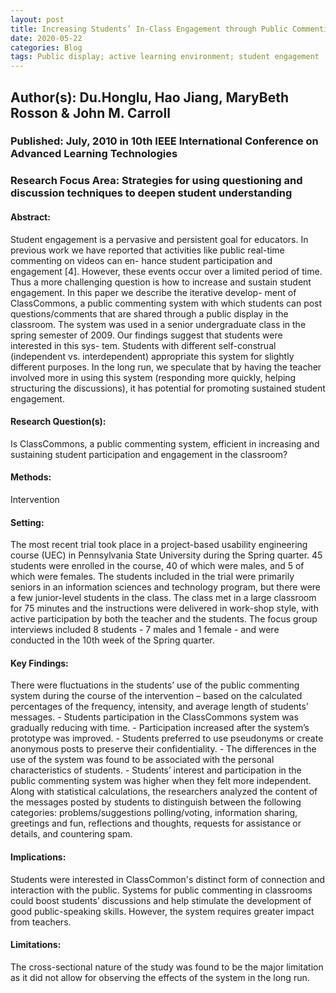 ```yaml
---
layout: post
title: Increasing Students’ In-Class Engagement through Public Commenting: An Exploratory Study
date: 2020-05-22
categories: Blog
tags: Public display; active learning environment; student engagement
---
```


## Author(s):  Du.Honglu, Hao Jiang, MaryBeth Rosson & John M. Carroll 

### Published: July, 2010 in 10th IEEE International Conference on Advanced Learning Technologies

### Research Focus Area: Strategies for using questioning and discussion techniques to deepen student understanding

#### Abstract:
Student engagement is a pervasive and persistent goal for educators. In previous work we have reported that activities like public real-time commenting on videos can en- hance student participation and engagement [4]. However, these events occur over a limited period of time. Thus a more challenging question is how to increase and sustain student engagement. In this paper we describe the iterative develop- ment of ClassCommons, a public commenting system with which students can post questions/comments that are shared through a public display in the classroom. The system was used in a senior undergraduate class in the spring semester of 2009. Our findings suggest that students were interested in this sys- tem. Students with different self-construal (independent vs. interdependent) appropriate this system for slightly different purposes. In the long run, we speculate that by having the teacher involved more in using this system (responding more quickly, helping structuring the discussions), it has potential for promoting sustained student engagement.


#### Research Question(s):
Is ClassCommons, a public commenting system, efficient in increasing and sustaining student participation and engagement in the classroom? 


#### Methods:
Intervention


#### Setting:
The most recent trial took place in a project-based usability engineering course (UEC) in Pennsylvania State University during the Spring quarter. 45 students were enrolled in the course, 40 of which were males, and 5 of which were females. The students included in the trial were primarily seniors in an information sciences and technology program, but there were a few junior-level students in the class. The class met in a large classroom for 75 minutes and the instructions were delivered in work-shop style, with active participation by both the teacher and the students. The focus group interviews included 8 students - 7 males and 1 female - and were conducted in the 10th week of the Spring quarter. 


#### Key Findings:
There were fluctuations in the students’ use of the public commenting system during the course of the intervention – based on the calculated percentages of the frequency, intensity, and average length of students’ messages.  - Students participation in the ClassCommons system was gradually reducing with time. - Participation increased after the system’s prototype was improved.  - Students preferred to use pseudonyms or create anonymous posts to preserve their confidentiality.  - The differences in the use of the system was found to be associated with the personal characteristics of students. - Students’ interest and participation in the public commenting system was higher when they felt more independent.  Along with statistical calculations, the researchers analyzed the content of the messages posted by students to distinguish between the following categories: problems/suggestions polling/voting, information sharing, greetings and fun, reflections and thoughts, requests for assistance or details, and countering spam. 


#### Implications:
Students were interested in ClassCommon's distinct form of connection and interaction with the public. Systems for public commenting in classrooms could boost students’ discussions and help stimulate the development of good public-speaking skills. However, the system requires greater impact from teachers. 


#### Limitations:
The cross-sectional nature of the study was found to be the major limitation as it did not allow for observing the effects of the system in the long run. 


